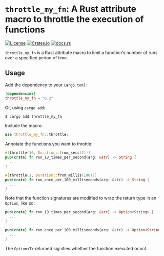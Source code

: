 # `throttle_my_fn`: A Rust attribute macro to throttle the execution of functions

[![License](https://img.shields.io/github/license/fredmorcos/throttle_my_fn?style=for-the-badge)](https://github.com/fredmorcos/throttle_my_fn/blob/main/LICENSE)
[![Crates.io](https://img.shields.io/crates/v/throttle_my_fn?style=for-the-badge)](https://crates.io/crates/throttle_my_fn)
[![docs.rs](https://img.shields.io/docsrs/throttle_my_fn?style=for-the-badge)](https://docs.rs/throttle_my_fn/0.2.0/throttle_my_fn/)

`throttle_my_fn` is a Rust attribute macro to limit a function's number of runs over a
specified period of time.

## Usage

Add the dependency to your `Cargo.toml`:

```toml
[dependencies]
throttle_my_fn = "0.2"
```

Or, using `cargo add`:

```sh
$ cargo add throttle_my_fn
```

Include the macro:

```rust
use throttle_my_fn::throttle;
```

Annotate the functions you want to throttle:

```rust
#[throttle(10, Duration::from_secs(1))]
pub(crate) fn run_10_times_per_second(arg: &str) -> String {
  ...
}

#[throttle(1, Duration::from_millis(100))]
pub(crate) fn run_once_per_100_milliseconds(arg: &str) -> String {
  ...
}
```

Note that the function signatures are modified to wrap the return type in an `Option`,
like so:

```rust
pub(crate) fn run_10_times_per_second(arg: &str) -> Option<String> {
  ...
}

pub(crate) fn run_once_per_100_milliseconds(arg: &str) -> Option<String> {
  ...
}
```

The `Option<T>` returned signifies whether the function executed or not.
